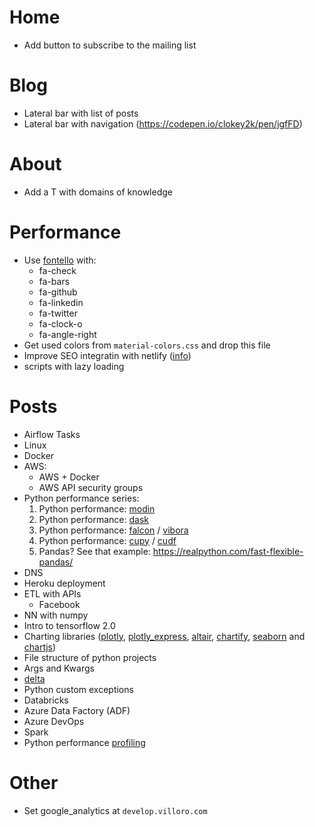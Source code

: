 # Home
* Add button to subscribe to the mailing list

# Blog
* Lateral bar with list of posts
* Lateral bar with navigation (https://codepen.io/clokey2k/pen/jgfFD)


# About
* Add a T with domains of knowledge


# Performance
* Use [fontello](http://fontello.com/) with:
    * fa-check
    * fa-bars
    * fa-github
    * fa-linkedin
    * fa-twitter
    * fa-clock-o
    * fa-angle-right
* Get used colors from `material-colors.css` and drop this file
* Improve SEO integratin with netlify ([info](https://www.codesections.com/blog/netlify/))
* scripts with lazy loading


# Posts
* Airflow Tasks
* Linux
* Docker
* AWS:
    * AWS + Docker
    * AWS API security groups
* Python performance series:
    1. Python performance: [modin](https://towardsdatascience.com/get-faster-pandas-with-modin-even-on-your-laptops-b527a2eeda74)
    2. Python performance: [dask](http://docs.dask.org/en/latest/why.html)
    3. Python performance: [falcon](https://falconframework.org/) / [vibora](https://github.com/vibora-io/vibora)
    4. Python performance: [cupy](https://github.com/cupy/cupy) / [cudf](https://github.com/rapidsai/cudf)
    5. Pandas? See that example: https://realpython.com/fast-flexible-pandas/
* DNS
* Heroku deployment
* ETL with APIs
    * Facebook
* NN with numpy
* Intro to tensorflow 2.0
* Charting libraries ([plotly](https://plot.ly/python/), [plotly_express](https://github.com/plotly/plotly_express/), [altair](https://altair-viz.github.io/), [chartify](https://chartify.io/), [seaborn](https://seaborn.pydata.org/) and [chartjs](https://www.chartjs.org/))
* File structure of python projects
* Args and Kwargs
* [delta](https://delta.io/)
* Python custom exceptions
* Databricks
* Azure Data Factory (ADF)
* Azure DevOps
* Spark
* Python performance [profiling](https://scikit-learn.org/stable/developers/performance.html)


# Other
* Set google_analytics at `develop.villoro.com`
